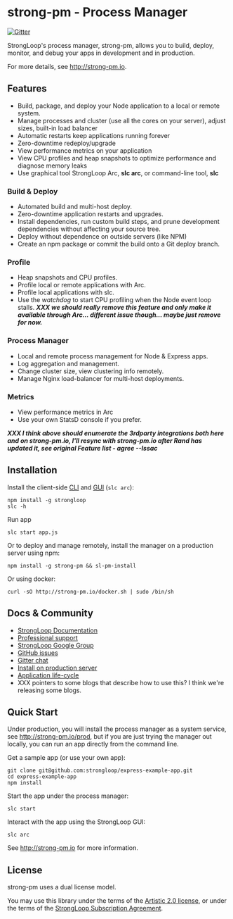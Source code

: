 # strong-pm - Process Manager

[![Gitter](https://badges.gitter.im/Join%20Chat.svg)](https://gitter.im/strongloop/chat?utm_source=badge&utm_medium=badge&utm_campaign=pr-badge&utm_content=badge)

StrongLoop's process manager, strong-pm, allows you to build, deploy, monitor,
and debug your apps in development and in production.

For more details, see http://strong-pm.io.

## Features

- Build, package, and deploy your Node application to a local or remote system.
- Manage processes and cluster (use all the cores on your server), adjust sizes, built-in load balancer
- Automatic restarts keep applications running forever
- Zero-downtime redeploy/upgrade
- View performance metrics on your application
- View CPU profiles and heap snapshots to optimize performance and diagnose memory leaks
- Use graphical tool StrongLoop Arc, **slc arc**, or command-line tool, **slc**

### Build & Deploy

- Automated build and multi-host deploy.
- Zero-downtime application restarts and upgrades.
- Install dependencies, run custom build steps, and prune development dependencies without affecting your source tree.
- Deploy without dependence on outside servers (like NPM)
- Create an npm package or commit the build onto a Git deploy branch.

### Profile

- Heap snapshots and CPU profiles.
- Profile local or remote applications with Arc.
- Profile local applications with slc.
- Use the _watchdog_ to start CPU profiling when the Node event loop stalls. ***XXX we should really remove this feature and only make it available through Arc... different issue though... maybe just remove for now.***

### Process Manager

- Local and remote process management for Node & Express apps.
- Log aggregation and management.
- Change cluster size, view clustering info remotely.
- Manage Nginx load-balancer for multi-host deployments.

### Metrics

- View performance metrics in Arc
- Use your own StatsD console if you prefer.

***XXX I think above should enumerate the 3rdparty integrations both here and on
strong-pm.io, I'll resync with strong-pm.io after Rand has updated it, see
original Feature list - agree --Issac***

## Installation

Install the client-side [CLI](https://github.com/strongloop/strongloop) and
[GUI](https://github.com/strongloop/strong-arc) (`slc arc`):

    npm install -g strongloop
    slc -h

Run app

    slc start app.js
    
Or to deploy and manage remotely, install the manager on a production server using npm:

    npm install -g strong-pm && sl-pm-install

Or using docker:

    curl -sO http://strong-pm.io/docker.sh | sudo /bin/sh

## Docs & Community

- [StrongLoop Documentation](http://docs.strongloop.com/display/SLC/Operating+Node+applications)
- [Professional support](http://strongloop.com/node-js/subscription-plans/)
- [StrongLoop Google Group](https://groups.google.com/forum/#!forum/strongloop)
- [GitHub issues](https://github.com/strongloop/strong-pm/issues)
- [Gitter chat](https://gitter.im/strongloop/chat)
- [Install on production server](./INSTALL.md)
- [Application life-cycle](./LIFE-CYCLE.md)
- XXX pointers to some blogs that describe how to use this? I think we're releasing some blogs.


## Quick Start

Under production, you will install the process manager as a system service, see
http://strong-pm.io/prod, but if you are just trying the manager out locally,
you can run an app directly from the command line.

Get a sample app (or use your own app):

    git clone git@github.com:strongloop/express-example-app.git
    cd express-example-app
    npm install

Start the app under the process manager:

    slc start

Interact with the app using the StrongLoop GUI:

    slc arc

See http://strong-pm.io for more information.


## License

strong-pm uses a dual license model.

You may use this library under the terms of the [Artistic 2.0 license][],
or under the terms of the [StrongLoop Subscription Agreement][].

[Artistic 2.0 license]: http://opensource.org/licenses/Artistic-2.0
[StrongLoop Subscription Agreement]: http://strongloop.com/license
